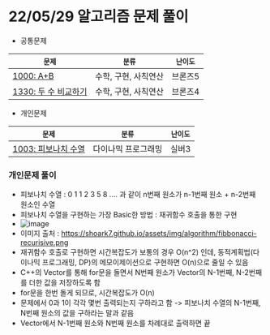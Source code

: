 # 22/05/29 알고리즘 문제 풀이


- 공통문제

|`문제`|`분류`|`난이도`|
|--|--|--|
|[1000: A+B](https://www.acmicpc.net/problem/1000)|수학, 구현, 사칙연산|브론즈5|
|[1330: 두 수 비교하기](https://www.acmipc.net/problem/1330)|수학, 구현, 사칙연산|브론즈4|


- 개인문제

|`문제`|`분류`|`난이도`|
|--|--|--|
|[1003: 피보나치 수열](https://www.acmicpc.net/problem/1003)|다이나믹 프로그래밍|실버3|


### 개인문제 풀이
- 피보나치 수열 : 0 1 1 2 3 5 8 .... 과 같이 n번째 원소가 n-1번째 원소 + n-2번째 원소인 수열
- 피보나치 수열을 구현하는 가장 Basic한 방법 : 재귀함수 호출을 통한 구현
- ![image](https://user-images.githubusercontent.com/38839314/170068109-3e5b127a-ebef-4361-a735-0b4a5a1a9268.png)
- 이미지 출처 : https://shoark7.github.io/assets/img/algorithm/fibbonacci-recurisive.png
- 재귀함수 호출로 구현하면 시간복잡도가 보통의 경우 O(n^2) 인데, 동적계획법(다이나믹 프로그래밍, DP)의 메모이제이션으로 구현하면 O(n)으로 줄일 수 있음
- C++의 Vector를 통해 for문을 돌면서 N번째 원소가 Vector의 N-1번째, N-2번째를 더한 값을 저장하도록 함
- for문을 한번 돌게 되므로, 시간복잡도가 O(n)
- 문제에서 0과 1이 각각 몇번 출력되는지 구하라고 함 -> 피보나치 수열의 N-1번째, N번째 원소의 값을 구하라는 말과 같음
- Vector에서 N-1번째 원소와 N번째 원소를 차례대로 출력하면 끝
